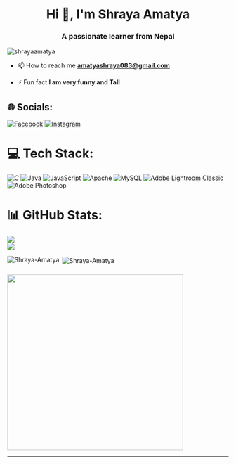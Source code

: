 <h1 align="center">Hi 👋, I'm Shraya Amatya</h1>
<h3 align="center">A passionate learner from Nepal</h3>

<p align="left"> <img src="https://komarev.com/ghpvc/?username=shrayaamatya&label=Profile%20views&color=0e75b6&style=flat" alt="shrayaamatya" /> </p>

- 📫 How to reach me **amatyashraya083@gmail.com**

- ⚡ Fun fact **I am very funny and Tall**

## 🌐 Socials:
[![Facebook](https://img.shields.io/badge/Facebook-%231877F2.svg?logo=Facebook&logoColor=white)](https://www.facebook.com/profile.php?id=100086757128752&mibextid=LQQJ4d) [![Instagram](https://img.shields.io/badge/Instagram-%23E4405F.svg?logo=Instagram&logoColor=white)](https://instagram.com/amatya.shraya) 

# 💻 Tech Stack:
![C](https://img.shields.io/badge/c-%2300599C.svg?style=for-the-badge&logo=c&logoColor=white) ![Java](https://img.shields.io/badge/java-%23ED8B00.svg?style=for-the-badge&logo=openjdk&logoColor=white) ![JavaScript](https://img.shields.io/badge/javascript-%23323330.svg?style=for-the-badge&logo=javascript&logoColor=%23F7DF1E) ![Apache](https://img.shields.io/badge/apache-%23D42029.svg?style=for-the-badge&logo=apache&logoColor=white) ![MySQL](https://img.shields.io/badge/mysql-%2300000f.svg?style=for-the-badge&logo=mysql&logoColor=white) ![Adobe Lightroom Classic](https://img.shields.io/badge/Adobe%20Lightroom%20Classic-31A8FF.svg?style=for-the-badge&logo=Adobe%20Lightroom%20Classic&logoColor=white) ![Adobe Photoshop](https://img.shields.io/badge/adobe%20photoshop-%2331A8FF.svg?style=for-the-badge&logo=adobe%20photoshop&logoColor=white)
# 📊 GitHub Stats:

![](https://github-readme-streak-stats.herokuapp.com/?user=Shraya-Amatya&theme=dark&hide_border=false)<br/>
![](https://github-readme-stats.vercel.app/api/top-langs/?username=Shraya-Amatya&theme=dark&hide_border=false&include_all_commits=true&count_private=true&layout=compact)
<p><img align="left" src="https://github-readme-stats.vercel.app/api/top-langs?username=Shraya-Amatya&show_icons=true&theme=radical&locale=en&layout=compact" alt="Shraya-Amatya" /></p>

<p>&nbsp;<img align="center" src="https://github-readme-stats.vercel.app/api?username=Shraya-Amatya&show_icons=true&theme=radical&locale=en" alt="Shraya-Amatya" /></p>

### 
<img src='https://randommeme-five.vercel.app/' style="height: 400px;"/>

---
